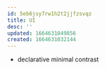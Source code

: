 ```yaml
---
id: 5eb6jsy7rw1h2t2jjfzsvqz
title: UI
desc: ''
updated: 1664631049856
created: 1664631032144
---
```


- declarative minimal contrast
